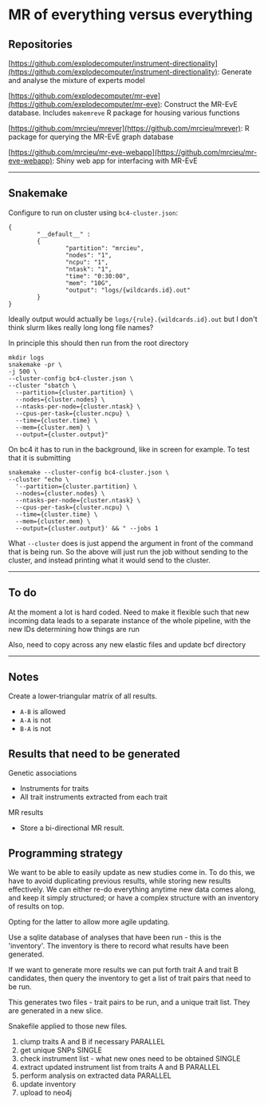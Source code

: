 # MR of everything versus everything

## Repositories

[https://github.com/explodecomputer/instrument-directionality](https://github.com/explodecomputer/instrument-directionality): Generate and analyse the mixture of experts model

[https://github.com/explodecomputer/mr-eve](https://github.com/explodecomputer/mr-eve): Construct the MR-EvE database. Includes `makemreve` R package for housing various functions

[https://github.com/mrcieu/mrever](https://github.com/mrcieu/mrever): R package for querying the MR-EvE graph database

[https://github.com/mrcieu/mr-eve-webapp](https://github.com/mrcieu/mr-eve-webapp): Shiny web app for interfacing with MR-EvE

---

## Snakemake

Configure to run on cluster using `bc4-cluster.json`:

```
{
        "__default__" :
        {
                "partition": "mrcieu",
                "nodes": "1",
                "ncpu": "1",
                "ntask": "1",
                "time": "0:30:00",
                "mem": "10G",
                "output": "logs/{wildcards.id}.out"
        }
}
```

Ideally output would actually be `logs/{rule}.{wildcards.id}.out` but I don't think slurm likes really long long file names?

In principle this should then run from the root directory

```
mkdir logs
snakemake -pr \
-j 500 \
--cluster-config bc4-cluster.json \
--cluster "sbatch \
  --partition={cluster.partition} \
  --nodes={cluster.nodes} \
  --ntasks-per-node={cluster.ntask} \
  --cpus-per-task={cluster.ncpu} \
  --time={cluster.time} \
  --mem={cluster.mem} \
  --output={cluster.output}"
```

On bc4 it has to run in the background, like in screen for example. To test that it is submitting 

```
snakemake --cluster-config bc4-cluster.json \
--cluster "echo \
  '--partition={cluster.partition} \
  --nodes={cluster.nodes} \
  --ntasks-per-node={cluster.ntask} \
  --cpus-per-task={cluster.ncpu} \
  --time={cluster.time} \
  --mem={cluster.mem} \
  --output={cluster.output}' && " --jobs 1
```

What `--cluster` does is just append the argument in front of the command that is being run. So the above will just run the job without sending to the cluster, and instead printing what it would send to the cluster.

---

## To do

At the moment a lot is hard coded. Need to make it flexible such that new incoming data leads to a separate instance of the whole pipeline, with the new IDs determining how things are run

Also, need to copy across any new elastic files and update bcf directory

---

## Notes

Create a lower-triangular matrix of all results.

- `A-B` is allowed
- `A-A` is not
- `B-A` is not

## Results that need to be generated

Genetic associations
- Instruments for traits
- All trait instruments extracted from each trait

MR results
- Store a bi-directional MR result. 

## Programming strategy

We want to be able to easily update as new studies come in. To do this, we have to avoid duplicating previous results, while storing new results effectively. We can either re-do everything anytime new data comes along, and keep it simply structured; or have a complex structure with an inventory of results on top.

Opting for the latter to allow more agile updating.

Use a sqlite database of analyses that have been run - this is the 'inventory'. The inventory is there to record what results have been generated.

If we want to generate more results we can put forth trait A and trait B candidates, then query the inventory to get a list of trait pairs that need to be run.

This generates two files - trait pairs to be run, and a unique trait list. They are generated in a new slice.

Snakefile applied to those new files.
1. clump traits A and B if necessary PARALLEL
2. get unique SNPs SINGLE
3. check instrument list - what new ones need to be obtained SINGLE
4. extract updated instrument list from traits A and B PARALLEL
5. perform analysis on extracted data PARALLEL
6. update inventory
7. upload to neo4j

